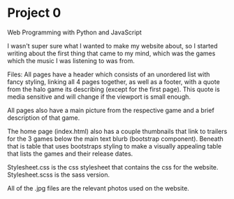 # Project 0

Web Programming with Python and JavaScript

I wasn't super sure what I wanted to make my website about, so I started writing about the first thing that came to my mind, which was the games which the
music I was listening to was from.

Files:
All pages have a header which consists of an unordered list with fancy styling, linking all 4 pages together, as well as a footer, with a quote from the halo game its describing (except for the first page).  This
quote is media sensitive and will change if the viewport is small enough.

All pages also have a main picture from the respective game and a brief description of that game.

The home page (index.html) also has a couple thumbnails that link to trailers for the 3 games below the main text blurb (bootstrap component).  Beneath that is
table that uses bootstraps styling to make a visually appealing table that lists the games and their release dates.

Stylesheet.css is the css stylesheet that contains the css for the website.  Stylesheet.scss is the sass version.

All of the .jpg files are the relevant photos used on the website.